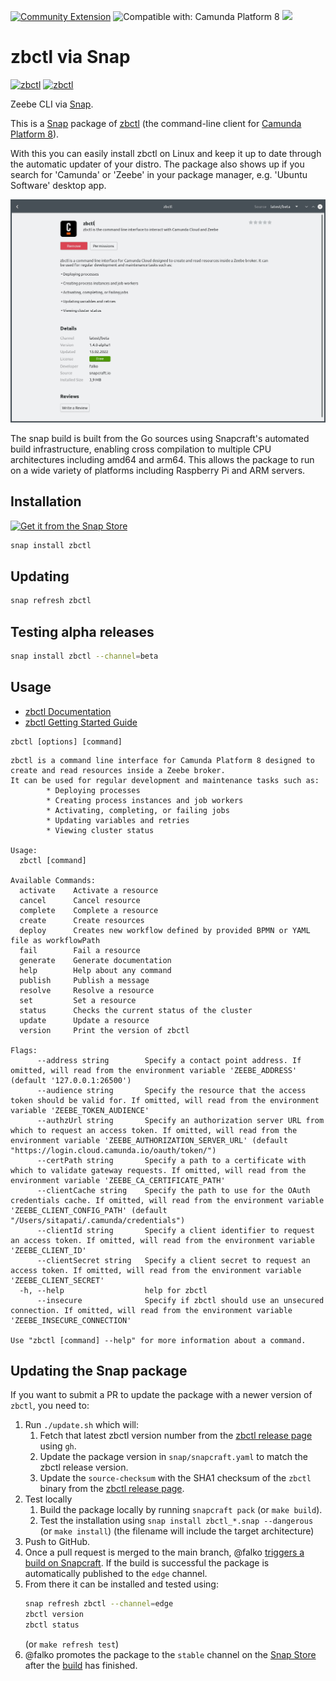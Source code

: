 [![Community Extension](https://img.shields.io/badge/Community%20Extension-An%20open%20source%20community%20maintained%20project-FF4700)](https://github.com/camunda-community-hub/community)
![Compatible with: Camunda Platform 8](https://img.shields.io/badge/Compatible%20with-Camunda%20Platform%208-0072Ce)
[![](https://img.shields.io/badge/Lifecycle-Incubating-blue)](https://github.com/Camunda-Community-Hub/community/blob/main/extension-lifecycle.md#incubating-)

# zbctl via Snap

[![zbctl](https://snapcraft.io/zbctl/badge.svg)](https://snapcraft.io/zbctl)
[![zbctl](https://snapcraft.io/zbctl/trending.svg?name=0)](https://snapcraft.io/zbctl)

Zeebe CLI via [Snap](https://snapcraft.io/).

This is a [Snap](https://snapcraft.io/about) package of
[zbctl](https://github.com/camunda-community-hub/zeebe-client-go/edit/main/cmd/zbctl/zbctl.md) (the command-line client for [Camunda Platform 8](https://camunda.com)).

With this you can easily install zbctl on Linux and keep it up to date through the automatic updater of your distro. The package also shows up if you search for 'Camunda' or 'Zeebe' in your package manager, e.g. 'Ubuntu Software' desktop app.

![Screenshot showing zbctl in the Ubuntu Software app](screen.jpg)

The snap build is built from the Go sources using Snapcraft's automated build infrastructure, enabling cross compilation to multiple CPU architectures including amd64 and arm64. This allows the package to run on a wide variety of platforms including Raspberry Pi and ARM servers.

## Installation

[![Get it from the Snap Store](https://snapcraft.io/static/images/badges/en/snap-store-black.svg)](https://snapcraft.io/zbctl)

```sh
snap install zbctl
```

## Updating

```sh
snap refresh zbctl
```

## Testing alpha releases

```sh
snap install zbctl --channel=beta
```

## Usage

* [zbctl Documentation](https://github.com/camunda-community-hub/zeebe-client-go/edit/main/cmd/zbctl/zbctl.md)
* [zbctl Getting Started Guide](https://github.com/camunda-community-hub/zeebe-client-go/edit/main/cmd/zbctl/cli-get-started.md)

```
zbctl [options] [command]
```

```
zbctl is a command line interface for Camunda Platform 8 designed to create and read resources inside a Zeebe broker.
It can be used for regular development and maintenance tasks such as:
        * Deploying processes
        * Creating process instances and job workers
        * Activating, completing, or failing jobs
        * Updating variables and retries
        * Viewing cluster status

Usage:
  zbctl [command]

Available Commands:
  activate    Activate a resource
  cancel      Cancel resource
  complete    Complete a resource
  create      Create resources
  deploy      Creates new workflow defined by provided BPMN or YAML file as workflowPath
  fail        Fail a resource
  generate    Generate documentation
  help        Help about any command
  publish     Publish a message
  resolve     Resolve a resource
  set         Set a resource
  status      Checks the current status of the cluster
  update      Update a resource
  version     Print the version of zbctl

Flags:
      --address string        Specify a contact point address. If omitted, will read from the environment variable 'ZEEBE_ADDRESS' (default '127.0.0.1:26500')
      --audience string       Specify the resource that the access token should be valid for. If omitted, will read from the environment variable 'ZEEBE_TOKEN_AUDIENCE'
      --authzUrl string       Specify an authorization server URL from which to request an access token. If omitted, will read from the environment variable 'ZEEBE_AUTHORIZATION_SERVER_URL' (default "https://login.cloud.camunda.io/oauth/token/")
      --certPath string       Specify a path to a certificate with which to validate gateway requests. If omitted, will read from the environment variable 'ZEEBE_CA_CERTIFICATE_PATH'
      --clientCache string    Specify the path to use for the OAuth credentials cache. If omitted, will read from the environment variable 'ZEEBE_CLIENT_CONFIG_PATH' (default "/Users/sitapati/.camunda/credentials")
      --clientId string       Specify a client identifier to request an access token. If omitted, will read from the environment variable 'ZEEBE_CLIENT_ID'
      --clientSecret string   Specify a client secret to request an access token. If omitted, will read from the environment variable 'ZEEBE_CLIENT_SECRET'
  -h, --help                  help for zbctl
      --insecure              Specify if zbctl should use an unsecured connection. If omitted, will read from the environment variable 'ZEEBE_INSECURE_CONNECTION'

Use "zbctl [command] --help" for more information about a command.
```

## Updating the Snap package

If you want to submit a PR to update the package with a newer version of `zbctl`, you need to:

1. Run `./update.sh` which will:
    1. Fetch that latest zbctl version number from the [zbctl release page](https://github.com/camunda-community-hub/zeebe-client-go/releases) using `gh`.
    1. Update the package version in `snap/snapcraft.yaml` to match the zbctl release version.
    1. Update the `source-checksum` with the SHA1 checksum of the `zbctl` binary from the [zbctl release page](https://github.com/camunda-community-hub/zeebe-client-go/releases).
1. Test locally
    1. Build the package locally by running `snapcraft pack` (or `make build`).
    1. Test the installation using `snap install zbctl_*.snap --dangerous` (or `make install`) (the filename will include the target architecture)
1. Push to GitHub.
1. Once a pull request is merged to the main branch, @falko [triggers a build on Snapcraft](https://snapcraft.io/zbctl/builds). If the build is successful the package is automatically published to the `edge` channel.
1. From there it can be installed and tested using:
    ```sh
    snap refresh zbctl --channel=edge
    zbctl version
    zbctl status
    ```
    (or `make refresh test`)
1. @falko promotes the package to the `stable` channel on the [Snap Store](https://snapcraft.io/zbctl/releases) after the [build](https://snapcraft.io/zbctl/builds) has finished.
